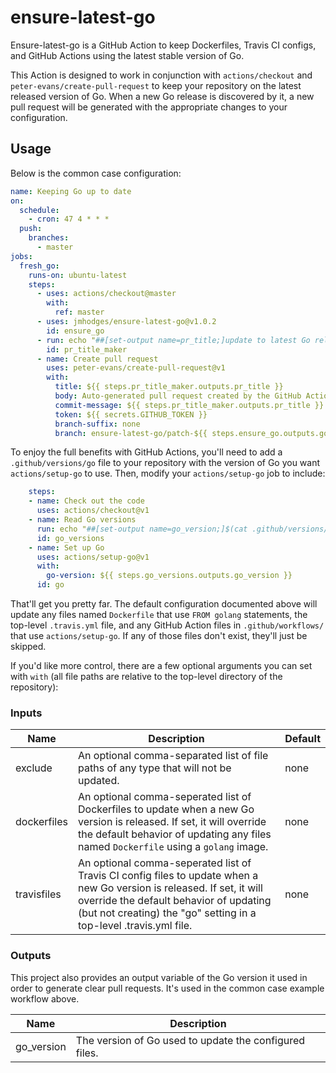 # ensure-latest-go

Ensure-latest-go is a GitHub Action to keep Dockerfiles, Travis CI configs,
and GitHub Actions using the latest stable version of Go.


This Action is designed to work in conjunction with `actions/checkout` and
`peter-evans/create-pull-request` to keep your repository on the latest released
version of Go. When a new Go release is discovered by it, a new pull request
will be generated with the appropriate changes to your configuration.

## Usage
Below is the common case configuration:

```yaml
name: Keeping Go up to date
on:
  schedule:
    - cron: 47 4 * * *
  push:
    branches:
      - master
jobs:
  fresh_go:
    runs-on: ubuntu-latest
    steps:
      - uses: actions/checkout@master
        with:
          ref: master
      - uses: jmhodges/ensure-latest-go@v1.0.2
        id: ensure_go
      - run: echo "##[set-output name=pr_title;]update to latest Go release ${{ steps.ensure_go.outputs.go_version}}"
        id: pr_title_maker
      - name: Create pull request
        uses: peter-evans/create-pull-request@v1
        with:
          title: ${{ steps.pr_title_maker.outputs.pr_title }}
          body: Auto-generated pull request created by the GitHub Actions [create-pull-request](https://github.com/peter-evans/create-pull-request) and [ensure-latest-go](https://github.com/jmhodges/ensure-latest-go).
          commit-message: ${{ steps.pr_title_maker.outputs.pr_title }}
          token: ${{ secrets.GITHUB_TOKEN }}
          branch-suffix: none
          branch: ensure-latest-go/patch-${{ steps.ensure_go.outputs.go_version }}
```

To enjoy the full benefits with GitHub Actions, you'll need to add a `.github/versions/go` file to your repository with the version of Go you want `actions/setup-go` to use. Then, modify your `actions/setup-go` job to include:

```yaml
    steps:
    - name: Check out the code
      uses: actions/checkout@v1
    - name: Read Go versions
      run: echo "##[set-output name=go_version;]$(cat .github/versions/go)"
      id: go_versions
    - name: Set up Go
      uses: actions/setup-go@v1
      with:
        go-version: ${{ steps.go_versions.outputs.go_version }}
      id: go

```

That'll get you pretty far. The default configuration documented above will
update any files named `Dockerfile` that use `FROM golang` statements, the
top-level `.travis.yml` file, and any GitHub Action files in
`.github/workflows/` that use `actions/setup-go`. If any of those files don't
exist, they'll just be skipped.

If you'd like more control, there are a few optional arguments you can set with `with` (all file paths are relative to the top-level directory of the repository):

### Inputs

| Name | Description | Default |
| --- | --- | --- |
| exclude | An optional comma-separated list of file paths  of any type that will not be updated.| none |
| dockerfiles | An optional comma-seperated list of Dockerfiles to update when a new Go version is released. If set, it will override the default behavior of updating any files named `Dockerfile` using a `golang` image. | none |
| travisfiles | An optional comma-seperated list of Travis CI config files to update when a new Go version is released. If set, it will override the default behavior of updating (but not creating) the "go" setting in a top-level .travis.yml file. | none |

### Outputs

This project also provides an output variable of the Go version it used in order
to generate clear pull requests. It's used in the common case example workflow
above.

| Name | Description |
| --- | --- |
| go_version | The version of Go used to update the configured files. |
